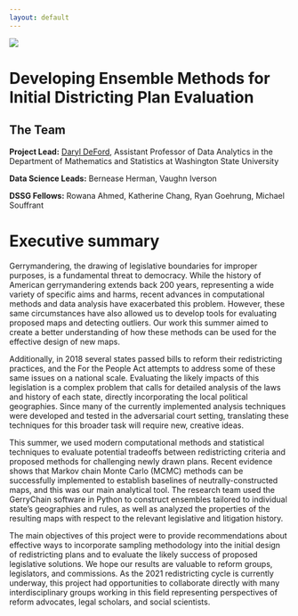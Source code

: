```yaml
---
layout: default
---
```


<img src="{{ site.url }}{{ site.baseurl }}/assets/img/eScience.png">


# Developing Ensemble Methods for Initial Districting Plan Evaluation

## The Team

**Project Lead:** [Daryl DeFord](http://www.math.wsu.edu/faculty/ddeford/), Assistant Professor of Data Analytics in the Department of Mathematics and Statistics at Washington State University

**Data Science Leads:** Bernease Herman, Vaughn Iverson

**DSSG Fellows:** Rowana Ahmed, Katherine Chang, Ryan Goehrung, Michael Souffrant

# Executive summary

Gerrymandering, the drawing of legislative boundaries for improper purposes, is a fundamental threat to democracy. While the history of American gerrymandering extends back 200 years, representing a wide variety of specific aims and harms, recent advances in computational methods and data analysis have exacerbated this problem. However, these same circumstances have also allowed us to develop tools for evaluating proposed maps and detecting outliers. Our work this summer aimed to create a better understanding of how these methods can be used for the effective design of new maps.

Additionally, in 2018 several states passed bills to reform their redistricting practices, and the For the People Act attempts to address some of these same issues on a national scale. Evaluating the likely impacts of this legislation is a complex problem that calls for detailed analysis of the laws and history of each state, directly incorporating the local political geographies. Since many of the currently implemented analysis techniques were developed and tested in the adversarial court setting, translating these techniques for this broader task will require new, creative ideas.

This summer, we used modern computational methods and statistical techniques to evaluate potential tradeoffs between redistricting criteria and proposed methods for challenging newly drawn plans. Recent evidence shows that Markov chain Monte Carlo (MCMC) methods can be successfully implemented to establish baselines of neutrally-constructed maps, and this was our main analytical tool. The research team used the GerryChain software in Python to construct ensembles tailored to individual state’s geographies and rules, as well as analyzed the properties of the resulting maps with respect to the relevant legislative and litigation history.

The main objectives of this project were to provide recommendations about effective ways to incorporate sampling methodology into the initial design of redistricting plans and to evaluate the likely success of proposed legislative solutions. We hope our results are valuable to reform groups, legislators, and commissions. As the 2021 redistricting cycle is currently underway, this project had opportunities to collaborate directly with many interdisciplinary groups working in this field representing perspectives of reform advocates, legal scholars, and social scientists. 
